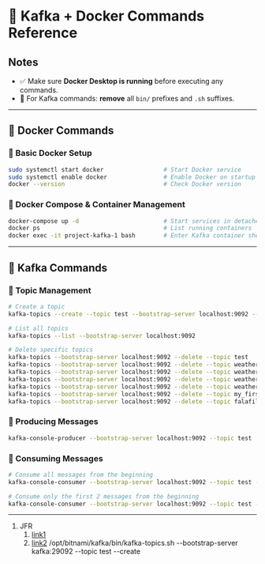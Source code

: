
# 📝 Kafka + Docker Commands Reference

## Notes
- ✅ Make sure **Docker Desktop is running** before executing any commands.
- 🧼 For Kafka commands: **remove** all `bin/` prefixes and `.sh` suffixes.

---

## 🐳 Docker Commands

### 🔹 Basic Docker Setup
```bash
sudo systemctl start docker                 # Start Docker service
sudo systemctl enable docker                # Enable Docker on startup
docker --version                            # Check Docker version
````

### 🔹 Docker Compose & Container Management

```bash
docker-compose up -d                        # Start services in detached mode
docker ps                                   # List running containers
docker exec -it project-kafka-1 bash        # Enter Kafka container shell
```

---

## 🧵 Kafka Commands

### 🔹 Topic Management

```bash
# Create a topic
kafka-topics --create --topic test --bootstrap-server localhost:9092 --partitions 1 --replication-factor 1

# List all topics
kafka-topics --list --bootstrap-server localhost:9092

# Delete specific topics
kafka-topics --bootstrap-server localhost:9092 --delete --topic test
kafka-topics --bootstrap-server localhost:9092 --delete --topic weather-rain
kafka-topics --bootstrap-server localhost:9092 --delete --topic weather-archive
kafka-topics --bootstrap-server localhost:9092 --delete --topic weather-raw
kafka-topics --bootstrap-server localhost:9092 --delete --topic weather-dropped
kafka-topics --bootstrap-server localhost:9092 --delete --topic my_first
kafka-topics --bootstrap-server localhost:9092 --delete --topic falafil
```

### 🔹 Producing Messages

```bash
kafka-console-producer --bootstrap-server localhost:9092 --topic test
```

### 🔹 Consuming Messages

```bash
# Consume all messages from the beginning
kafka-console-consumer --bootstrap-server localhost:9092 --topic test --from-beginning

# Consume only the first 2 messages from the beginning
kafka-console-consumer --bootstrap-server localhost:9092 --topic test --from-beginning --max-messages 2
```

---



1. JFR
   1. [link1](https://www.youtube.com/watch?v=NfCSqPW1xnQ&pp=ygUPI2pmcnBlcmZvcm1hbmNl)
   2. [link2](https://www.youtube.com/watch?v=aJH_aZNQ-G4)
/opt/bitnami/kafka/bin/kafka-topics.sh --bootstrap-server kafka:29092 --topic test --create 
